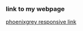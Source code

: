 ### link to my webpage



[phoenixgrey responsive link](https://itsphoenixgrey.github.io/zuri-responsive-design-starter/)

